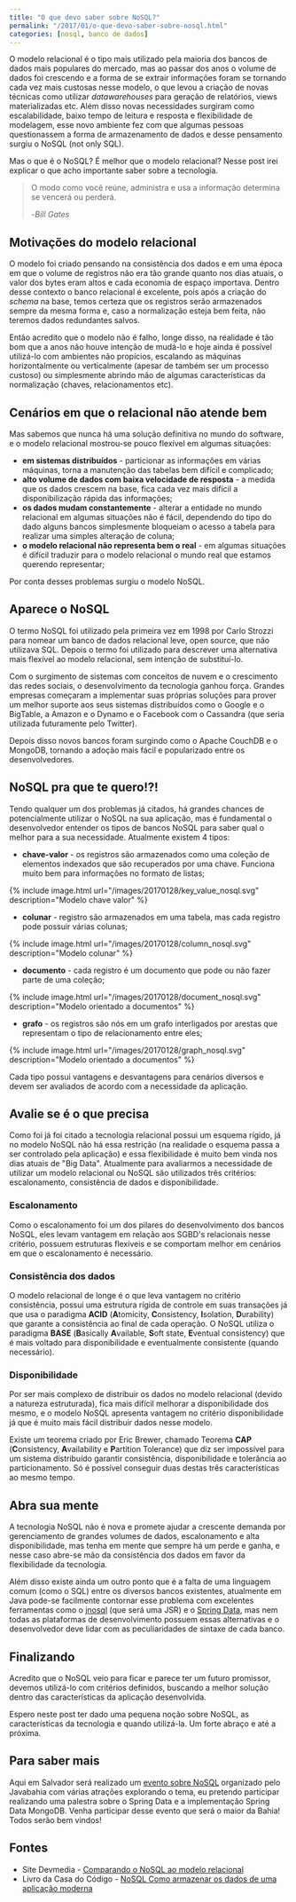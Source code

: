 ```yaml
---
title: "O que devo saber sobre NoSQL?"
permalink: "/2017/01/o-que-devo-saber-sobre-nosql.html"
categories: [nosql, banco de dados]
---
```


O modelo relacional é o tipo mais utilizado pela maioria dos bancos de dados mais populares do mercado, mas ao passar dos anos o volume de dados foi crescendo e a forma de se extrair informações foram se tornando cada vez mais custosas nesse modelo, o que levou a criação de novas técnicas como utilizar *datawarehouses* para geração de relatórios, views materializadas etc. Além disso novas necessidades surgiram como escalabilidade, baixo tempo de leitura e resposta e flexibilidade de modelagem, esse novo ambiente fez com que algumas pessoas questionassem a forma de armazenamento de dados e desse pensamento surgiu o NoSQL (not only SQL).

Mas o que é o NoSQL? É melhor que o modelo relacional? Nesse post irei explicar o que acho importante saber sobre a tecnologia.

> O modo como você reúne, administra e usa a informação determina se vencerá ou perderá.
>
> -*Bill Gates*

## Motivações do modelo relacional

O modelo foi criado pensando na consistência dos dados e em uma época em que o volume de registros não era tão grande quanto nos dias atuais, o valor dos bytes eram altos e cada economia de espaço importava. Dentro desse contexto o banco relacional é excelente, pois após a criação do *schema* na base, temos certeza que os registros serão armazenados sempre da mesma forma e, caso a normalização esteja bem feita, não teremos dados redundantes salvos.

Então acredito que o modelo não é falho, longe disso, na realidade é tão bom que a anos não houve intenção de mudá-lo e hoje ainda é possível utilizá-lo com ambientes não propícios, escalando as máquinas horizontalmente ou verticalmente (apesar de também ser um processo custoso) ou simplesmente abrindo mão de algumas características da normalização (chaves, relacionamentos etc).

## Cenários em que o relacional não atende bem

Mas sabemos que nunca há uma solução definitiva no mundo do software, e o modelo relacional mostrou-se pouco flexível em algumas situações:

* **em sistemas distribuídos** - particionar as informações em várias máquinas, torna a manutenção das tabelas bem difícil e complicado;
* **alto volume de dados com baixa velocidade de resposta** - a medida que os dados crescem na base, fica cada vez mais difícil a disponibilização rápida das informações;
* **os dados mudam constantemente** - alterar a entidade no mundo relacional em algumas situações não é fácil, dependendo do tipo do dado alguns bancos simplesmente bloqueiam o acesso a tabela para realizar uma simples alteração de coluna;
* **o modelo relacional não representa bem o real** - em algumas situações é difícil traduzir para o modelo relacional o mundo real que estamos querendo representar;

Por conta desses problemas surgiu o modelo NoSQL.

## Aparece o NoSQL

O termo NoSQL foi utilizado pela primeira vez em 1998 por Carlo Strozzi para nomear um banco de dados relacional leve, open source, que não utilizava SQL. Depois o termo foi utilizado para descrever uma alternativa mais flexível ao modelo relacional, sem intenção de substituí-lo.

Com o surgimento de sistemas com conceitos de nuvem e o crescimento das redes sociais, o desenvolvimento da tecnologia ganhou força. Grandes empresas começaram a implementar suas próprias soluções para prover um melhor suporte aos seus sistemas distribuídos como o Google e o BigTable, a Amazon e o Dynamo e o Facebook com o Cassandra (que seria utilizada futuramente pelo Twitter).

Depois disso novos bancos foram surgindo como o Apache CouchDB e o MongoDB, tornando a adoção mais fácil e popularizado entre os desenvolvedores.

## NoSQL pra que te quero!?!

Tendo qualquer um dos problemas já citados, há grandes chances de potencialmente utilizar o NoSQL na sua aplicação, mas é fundamental o desenvolvedor entender os tipos de bancos NoSQL para saber qual o melhor para a sua necessidade. Atualmente existem 4 tipos:

* **chave-valor** - os registros são armazenados como uma coleção de elementos indexados que são recuperados por uma chave. Funciona muito bem para informações no formato de listas;

{% include image.html url="/images/20170128/key_value_nosql.svg" description="Modelo chave valor" %}

* **colunar** - registro são armazenados em uma tabela, mas cada registro pode possuir várias colunas;

{% include image.html url="/images/20170128/column_nosql.svg" description="Modelo colunar" %}

* **documento** - cada registro é um documento que pode ou não fazer parte de uma coleção;

{% include image.html url="/images/20170128/document_nosql.svg" description="Modelo orientado a documentos" %}

* **grafo** - os registros são nós em um grafo interligados por arestas que representam o tipo de relacionamento entre eles;

{% include image.html url="/images/20170128/graph_nosql.svg" description="Modelo orientado a documentos" %}

Cada tipo possui vantagens e desvantagens para cenários diversos e devem ser avaliados de acordo com a necessidade da aplicação.

## Avalie se é o que precisa

Como foi já foi citado a tecnologia relacional possui um esquema rígido, já no modelo NoSQL não há essa restrição (na realidade o esquema passa a ser controlado pela aplicação) e essa flexibilidade é muito bem vinda nos dias atuais de "Big Data". Atualmente para avaliarmos a necessidade de utilizar um modelo relacional ou NoSQL são utilizados três critérios: escalonamento, consistência de dados e disponibilidade.

### Escalonamento

Como o escalonamento foi um dos pilares do desenvolvimento dos bancos NoSQL, eles levam vantagem em relação aos SGBD's relacionais nesse critério, possuem estruturas flexíveis e se comportam melhor em cenários em que o escalonamento é necessário.

### Consistência dos dados

O modelo relacional de longe é o que leva vantagem no critério consistência, possui uma estrutura rígida de controle em suas transações já que usa o paradigma **ACID** (**A**tomicity, **C**onsistency, **I**solation, **D**urability) que garante a consistência ao final de cada operação. O NoSQL utiliza o paradigma **BASE** (**B**asically **A**vailable, **S**oft state, **E**ventual consistency) que é mais voltado para disponibilidade e eventualmente consistente (quando necessário).

### Disponibilidade

Por ser mais complexo de distribuir os dados no modelo relacional (devido a natureza estruturada), fica mais difícil melhorar a disponibilidade dos mesmo, e o modelo NoSQL apresenta vantagem no critério disponibilidade já que é muito mais fácil distribuir dados nesse modelo.

Existe um teorema criado por Eric Brewer, chamado Teorema **CAP** (**C**onsistency, **A**vailability e **P**artition Tolerance) que diz ser impossível para um sistema distribuído garantir consistência, disponibilidade e tolerância ao particionamento. Só é possível conseguir duas destas três características ao mesmo tempo.

## Abra sua mente

A tecnologia NoSQL não é nova e promete ajudar a crescente demanda por gerenciamento de grandes volumes de dados, escalonamento e alta disponibilidade, mas tenha em mente que sempre há um perde e ganha, e nesse caso abre-se mão da consistência dos dados em favor da flexibilidade da tecnologia.

Além disso existe ainda um outro ponto que é a falta de uma linguagem comum (como o SQL) entre os diversos bancos existentes, atualmente em Java pode-se facilmente contornar esse problema com excelentes ferramentas como o [jnosql](http://jnosql.org/) (que será uma JSR) e o [Spring Data](http://projects.spring.io/spring-data/), mas nem todas as plataformas de desenvolvimento possuem essas alternativas e o desenvolvedor deve lidar com as peculiaridades de sintaxe de cada banco.

## Finalizando

Acredito que o NoSQL veio para ficar e parece ter um futuro promissor, devemos utilizá-lo com critérios definidos, buscando a melhor solução dentro das características da aplicação desenvolvida.

Espero neste post ter dado uma pequena noção sobre NoSQL, as características da tecnologia e quando utilizá-la. Um forte abraço e até a próxima.

## Para saber mais

Aqui em Salvador será realizado um [evento sobre NoSQL](http://javabahia.blogspot.com.br/2017/01/abertas-as-chamadas-de-trabalho-para-o.html) organizado pelo Javabahia com várias atrações explorando o tema, eu pretendo participar realizando uma palestra sobre o Spring Data e a implementação Spring Data MongoDB. Venha participar desse evento que será o maior da Bahia! Todos serão bem vindos!

## Fontes

* Site Devmedia - [Comparando o NoSQL ao modelo relacional](http://www.devmedia.com.br/comparando-o-nosql-ao-modelo-relacional/30917)
* Livro da Casa do Código - [NoSQL Como armazenar os dados de uma aplicação moderna](https://www.casadocodigo.com.br/products/livro-nosql)